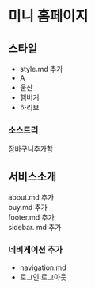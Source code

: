 # 미니 홈페이지

## 스타일
- style.md 추가
- A
- 울산
- 햄버거
- 하리보

### 소스트리

장바구니추가함

## 서비스소개
about.md 추가<br>
buy.md 추가<br>
footer.md 추가<br>
sidebar. md 추가<br>

### 네비게이션 추가
- navigation.md
- 로그인 로그아웃